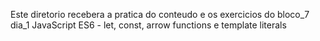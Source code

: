 Este diretorio recebera a pratica do conteudo e os exercicios do bloco_7 dia_1 JavaScript ES6 - let, const, arrow functions e template literals
